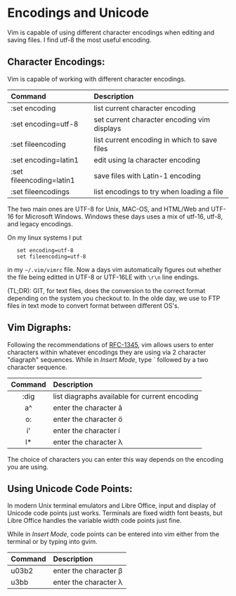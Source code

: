 # Encodings and Unicode
Vim is capable of using different character encodings when
editing and saving files.  I find utf-8 the most useful
encoding.

##  Character Encodings:
Vim is capable of working with different character encodings.

| Command                  | Description                                  |
|:------------------------ |:-------------------------------------------- |
| :set encoding            | list current character encoding              |
| :set encoding=utf-8      | set current character encoding vim displays  |
| :set fileencoding        | list current encoding in which to save files |
| :set encoding=latin1     | edit using la character encoding             |
| :set fileencoding=latin1 | save files with Latin-1 encoding             |
| :set fileencodings       | list encodings to try when loading a file    |

The two main ones are UTF-8 for Unix, MAC-OS, and HTML/Web and UTF-16
for Microsoft Windows.  Windows these days uses a mix of utf-16, utf-8,
and legacy encodings.

On my linux systems I put
```
   set encoding=utf-8
   set fileencoding=utf-8
```
in my `~/.vim/vimrc` file.  Now a days vim automatically figures out
whether the file being editted in UTF-8 or UTF-16LE with `\r\n` line
endings.

(TL;DR): GIT, for text files, does the conversion to the correct format
depending on the system you checkout to.  In the olde day, we use to
FTP files in text mode to convert format between different OS's.

## Vim Digraphs:
Following the recommendations of
[RFC-1345](https://tools.ietf.org/html/rfc1345),
vim allows users to enter characters within whatever encodings they
are using via 2 character "diagraph" sequences.  While in _Insert Mode_,
type `<ctrl-k> followed by a two character sequence.

| Command     | Description                                   |
|:-----------:|:--------------------------------------------- |
| :dig        | list diagraphs available for current encoding |
| <ctrl-k>a^  | enter the character â                         |
| <ctrl-k>o:  | enter the character ö                         |
| <ctrl-k>i'  | enter the character í                         |
| <ctrl-k>l\* | enter the character λ                         |

The choice of characters you can enter this way depends on the
encoding you are using.

## Using Unicode Code Points:
In modern Unix terminal emulators and Libre Office, input and display
of Unicode code points just works.  Terminals are fixed width font
beasts, but Libre Office handles the variable width code points just fine.

While in _Insert Mode_, code points can be entered into vim either from
the terminal or by typing into gvim.

| Command                  | Description            |
|:------------------------ |:---------------------- |
| <ctrl-shift-u>u03b2<ret> | enter the character β  |
| <ctrl-shift-u>u3bb<ret>  | enter the character λ  |

